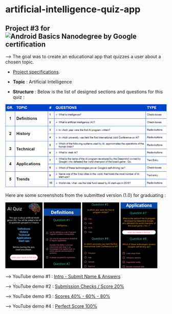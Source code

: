 # artificial-intelligence-quiz-app

Project #3 for ![Android Basics Nanodegree by Google](https://www.udacity.com/course/android-basics-nanodegree-by-google--nd803)
certification
---

--> The goal was to create an educational app that quizzes a user about a chosen topic.

* [Project specifications](documentation/udacity-abn-quiz-app-specifications.pdf).

* **Topic** : Artificial Intelligence

* **Structure** : Below is the list of designed sections and questions for this quiz :

![alt tag](documentation/udacity-abn-quiz-app-themes-questions.PNG?raw=true)

Here are some screenshots from the submitted version (1.0) for graduating :

<img src ="documentation/screenshots/udacity-abn-quiz-app-v1.0-ss1.png?raw=true" width="23%"></img>
<img src ="documentation/screenshots/udacity-abn-quiz-app-v1.0-ss2.png?raw=true" width="23%"></img>
<img src ="documentation/screenshots/udacity-abn-quiz-app-v1.0-ss3.png?raw=true" width="23%"></img>
<img src ="documentation/screenshots/udacity-abn-quiz-app-v1.0-ss4.png?raw=true" width="23%"></img>

--> YouTube demo #1 : [Intro - Submit Name & Answers](https://www.youtube.com/watch?v=YQh5L1Vrk2s)

--> YouTube demo #2 : [Submission Checks / Score 20% ](https://www.youtube.com/watch?v=SDCErl0CnnM)

--> YouTube demo #3 : [Scores 40% - 60% - 80%](https://www.youtube.com/watch?v=ofbphqK6W1A)

--> YouTube demo #4 : [Perfect Score 100%](https://www.youtube.com/watch?v=7jfiQyZSFs4)
